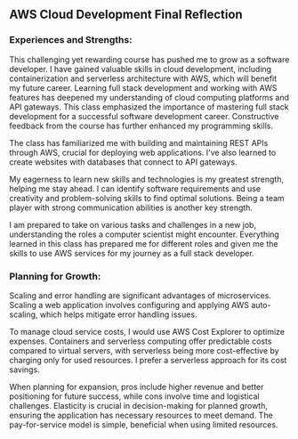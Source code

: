 ## AWS Cloud Development Final Reflection

### Experiences and Strengths:
This challenging yet rewarding course has pushed me to grow as a software developer. I have gained valuable skills in cloud development, including containerization and serverless architecture with AWS, which will benefit my future career. Learning full stack development and working with AWS features has deepened my understanding of cloud computing platforms and API gateways. This class emphasized the importance of mastering full stack development for a successful software development career. Constructive feedback from the course has further enhanced my programming skills.

The class has familiarized me with building and maintaining REST APIs through AWS, crucial for deploying web applications. I've also learned to create websites with databases that connect to API gateways.

My eagerness to learn new skills and technologies is my greatest strength, helping me stay ahead. I can identify software requirements and use creativity and problem-solving skills to find optimal solutions. Being a team player with strong communication abilities is another key strength.

I am prepared to take on various tasks and challenges in a new job, understanding the roles a computer scientist might encounter. Everything learned in this class has prepared me for different roles and given me the skills to use AWS services for my journey as a full stack developer.

### Planning for Growth:
Scaling and error handling are significant advantages of microservices. Scaling a web application involves configuring and applying AWS auto-scaling, which helps mitigate error handling issues.

To manage cloud service costs, I would use AWS Cost Explorer to optimize expenses. Containers and serverless computing offer predictable costs compared to virtual servers, with serverless being more cost-effective by charging only for used resources. I prefer a serverless approach for its cost savings.

When planning for expansion, pros include higher revenue and better positioning for future success, while cons involve time and logistical challenges. Elasticity is crucial in decision-making for planned growth, ensuring the application has necessary resources to meet demand. The pay-for-service model is simple, beneficial when using limited resources.
